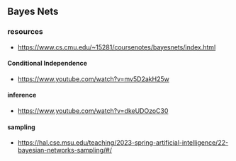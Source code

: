 ## Bayes Nets

### resources
- https://www.cs.cmu.edu/~15281/coursenotes/bayesnets/index.html

#### Conditional Independence
- https://www.youtube.com/watch?v=mv5D2akH25w

#### inference
- https://www.youtube.com/watch?v=dkeUDOzoC30

#### sampling
- https://hal.cse.msu.edu/teaching/2023-spring-artificial-intelligence/22-bayesian-networks-sampling/#/
